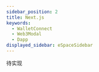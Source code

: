 ```yaml
---
sidebar_position: 2
title: Next.js
keywords:
  - WalletConnect
  - Web3Modal
  - Dapp
displayed_sidebar: eSpaceSidebar
---
```


待实现
